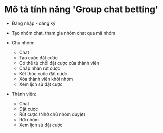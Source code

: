 # Mô tả tính năng 'Group chat betting'
- Đăng nhập - đăng ký
- Tạo nhóm chat, tham gia nhóm chat qua mã nhóm

- Chủ nhóm:
    - Chat
    - Tạo cuộc đặt cược 
    - Có thể từ chối đặt cược của thành viên
    - Chấp nhận rút cược
    - Kết thúc cuộc đặt cược
    - Xóa thành viên khỏi nhóm
    - Xem lịch sử đặt cược

- Thành viên:
    - Chat
    - Đặt cược
    - Rút cược (Nhờ chủ nhóm duyệt)
    - Rời nhóm
    - Xem lịch sử đặt cược